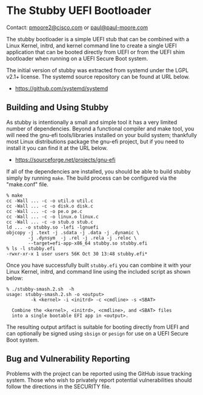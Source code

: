 The Stubby UEFI Bootloader
===============================================================================
Contact: pmoore2@cisco.com or paul@paul-moore.com

The stubby bootloader is a simple UEFI stub that can be combined with a Linux
Kernel, initrd, and kernel command line to create a single UEFI application
that can be booted directly from UEFI or from the UEFI shim bootloader when
running on a UEFI Secure Boot system.

The initial version of stubby was extracted from systemd under the LGPL v2.1+
license.  The systemd source repository can be found at URL below.

* https://github.com/systemd/systemd

## Building and Using Stubby

As stubby is intentionally a small and simple tool it has a very limited number
of dependencies.  Beyond a functional compiler and make tool, you will need
the gnu-efi tools/libraries installed on your build system; thankfully most
Linux distributions package the gnu-efi project, but if you need to install it
you can find it at the URL below.

* https://sourceforge.net/projects/gnu-efi

If all of the dependencies are installed, you should be able to build stubby
simply by running `make`.  The build process can be configured via the
"make.conf" file.

```
% make
cc -Wall ... -c -o util.o util.c
cc -Wall ... -c -o disk.o disk.c
cc -Wall ... -c -o pe.o pe.c
cc -Wall ... -c -o linux.o linux.c
cc -Wall ... -c -o stub.o stub.c
ld ... -o stubby.so -lefi -lgnuefi
objcopy -j .text -j .sdata -j .data -j .dynamic \
        -j .dynsym  -j .rel -j .rela -j .reloc \
        --target=efi-app-x86_64 stubby.so stubby.efi
% ls -l stubby.efi
-rwxr-xr-x 1 user users 56K Oct 30 13:48 stubby.efi*
```

Once you have successfully built `stubby.efi` you can combine it with your
Linux Kernel, initrd, and command line using the included script as shown
below:

```
% ./stubby-smash.2.sh  -h
usage: stubby-smash.2.sh -o <output>
         -k <kernel> -i <initrd> -c <cmdline> -s <SBAT>

  Combine the <kernel>, <initrd>, <cmdline>, and <SBAT> files
  into a single bootable EFI app in <output>.
```

The resulting output artifact is suitable for booting directly from UEFI and
can optionally be signed using `sbsign` or `pesign` for use on a UEFI Secure
Boot system.

## Bug and Vulnerability Reporting

Problems with the project can be reported using the GitHub issue tracking
system.  Those who wish to privately report potential vulnerabilities should
follow the directions in the SECURITY file.

